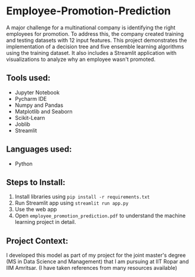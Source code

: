 # Employee-Promotion-Prediction

A major challenge for a multinational company is identifying the right employees for promotion. To address this, the company created training and testing datasets with 12 input features. This project demonstrates the implementation of a decision tree and five ensemble learning algorithms using the training dataset. It also includes a Streamlit application with visualizations to analyze why an employee wasn't promoted.

## Tools used:

- Jupyter Notebook  
- Pycharm IDE  
- Numpy and Pandas  
- Matplotlib and Seaborn  
- Scikit-Learn  
- Joblib  
- Streamlit  

## Languages used:

- Python

## Steps to Install:

1. Install libraries using `pip install -r requirements.txt`  
2. Run Streamlit app using `streamlit run app.py`  
3. Use the web app  
4. Open `employee_promotion_prediction.pdf` to understand the machine learning project in detail.

## Project Context:

I developed this model as part of my project for the joint master's degree (MS in Data Science and Management) that I am pursuing at IIT Ropar and IIM Amritsar. (I have taken references from many resources available)
